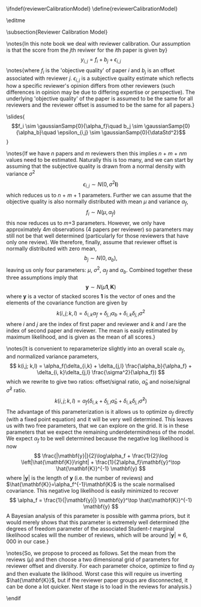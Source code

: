 \ifndef{reviewerCalibrationModel}
\define{reviewerCalibrationModel}

\editme

\subsection{Reviewer Calibration Model}

\notes{In this note book we deal with reviewer calibration. Our assumption is
that the score from the $j$th reviwer for the $i$th paper is given by}
$$
y_{i,j} = f_i + b_j + \epsilon_{i, j}
$$
\notes{where $f_i$ is the 'objective quality' of paper $i$ and $b_j$ is an
offset associated with reviewer $j$. $\epsilon_{i,j}$ is a subjective
quality estimate which reflects how a specific reviewer's opinion
differs from other reviewers (such differences in opinion may be due to
differing expertise or perspective). The underlying 'objective
quality' of the paper is assumed to be the same for all reviewers and
the reviewer offset is assumed to be the same for all papers.}

\slides{$$f_i \sim \gaussianSamp{0}{\alpha_f}\quad b_j \sim \gaussianSamp{0}{\alpha_b}\quad \epsilon_{i,j} \sim \gaussianSamp{0}{\dataStd^2}$$}

\notes{If we have $n$ papers and $m$ reviewers then this implies $n$ + $m$ +
$nm$ values need to be estimated. Naturally this is too many, and we can
start by assuming that the subjective quality is drawn from a normal
density with variance $\sigma^2$ $$
\epsilon_{i, j} \sim N(0, \sigma^2 \mathbf{I})
$$ which reduces us to $n$ + $m$ + 1 parameters. Further we can assume
that the objective quality is also normally distributed with mean $\mu$
and variance $\alpha_f$, $$
f_i \sim N(\mu, \alpha_f)
$$ this now reduces us to $m$+3 parameters. However, we only have
approximately $4m$ observations (4 papers per reviewer) so parameters
may still not be that well determined (particularly for those reviewers
that have only one review). We therefore, finally, assume that reviewer
offset is normally distributed with zero mean, $$
b_j \sim N(0, \alpha_b),
$$ leaving us only four parameters: $\mu$, $\sigma^2$, $\alpha_f$ and
$\alpha_b$. Combined together these three assumptions imply that $$
\mathbf{y} \sim N(\mu \mathbf{1}, \mathbf{K})
$$ where $\mathbf{y}$ is a vector of stacked scores $\mathbf{1}$ is the
vector of ones and the elements of the covariance function are given by
$$
k(i,j; k,l) = \delta_{i,k} \alpha_f + \delta_{j,l} \alpha_b + \delta_{i, k}\delta_{j,l} \sigma^2
$$ where $i$ and $j$ are the index of first paper and reviewer and $k$
and $l$ are the index of second paper and reviewer. The mean is easily
estimated by maximum likelihood, and is given as the mean of all scores.}

\notes{It is convenient to reparameterize slightly into an overall scale
$\alpha_f$, and normalized variance parameters, $$
k(i,j; k,l) = \alpha_f(\delta_{i,k}  + \delta_{j,l} \frac{\alpha_b}{\alpha_f} + \delta_{i, k}\delta_{j,l} \frac{\sigma^2}{\alpha_f})
$$ which we rewrite to give two ratios: offset/signal ratio,
$\hat{\alpha}_b$ and noise/signal $\hat{\sigma}^2$ ratio. $$
k(i,j; k,l) = \alpha_f(\delta_{i,k}  + \delta_{j,l} \hat{\alpha}_b + \delta_{i, k}\delta_{j,l} \hat{\sigma}^2)
$$ The advantage of this parameterization is it allows us to optimize
$\alpha_f$ directly (with a fixed point equation) and it will be very
well determined. This leaves us with two free parameters, that we can
explore on the grid. It is in these parameters that we expect the
remaining underdetermindness of the model. We expect $\alpha_f$ to be
well determined because the negative log likelihood is now $$
\frac{|\mathbf{y}|}{2}\log\alpha_f + \frac{1}{2}\log  \left|\hat{\mathbf{K}}\right| + \frac{1}{2\alpha_f}\mathbf{y}^\top \hat{\mathbf{K}}^{-1} \mathbf{y}
$$ where $|\mathbf{y}|$ is the length of $\mathbf{y}$ (i.e. the number
of reviews) and $\hat{\mathbf{K}}=\alpha_f^{-1}\mathbf{K}$ is the scale
normalised covariance. This negative log likelihood is easily minimized
to recover $$
\alpha_f = \frac{1}{|\mathbf{y}|} \mathbf{y}^\top \hat{\mathbf{K}}^{-1} \mathbf{y}
$$ A Bayesian analysis of this parameter is possible with gamma priors,
but it would merely shows that this parameter is extremely well
determined (the degrees of freedom parameter of the associated
Student-$t$ marginal likelihood scales will the number of reviews, which
will be around $|\mathbf{y}| \approx 6,000$ in our case.}

\notes{So, we propose to proceed as follows. Set the mean from the reviews
($\mu$) and then choose a two dimensional grid of parameters for
reviewer offset and diversity. For each parameter choice, optimize to
find $\alpha_f$ and then evaluate the liklihood. Worst case this will
require us inverting $\hat{\mathbf{K}}$, but if the reviewer paper
groups are disconnected, it can be done a lot quicker. Next stage is to
load in the reviews for analysis.}

\endif
